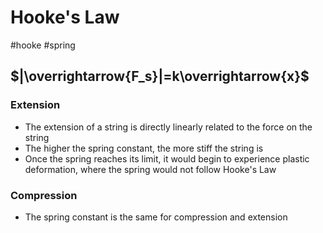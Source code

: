 # Hooke's Law
#hooke #spring
## $|\overrightarrow{F_s}|=k\overrightarrow{x}$
### Extension
- The extension of a string is directly linearly related to the force on the string
- The higher the spring constant, the more stiff the string is
- Once the spring reaches its limit, it would begin to experience plastic deformation, where the spring would not follow Hooke's Law
### Compression
- The spring constant is the same for compression and extension